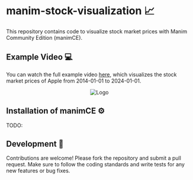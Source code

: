 # manim-stock-visualization 📈
This repository contains code to visualize stock market prices with Manim Community Edition (manimCE).

## Example Video 💻
You can watch the full example video [here](docs/examples/visualization_apple.mp4), which visualizes the stock market prices of Apple from 2014-01-01 to 2024-01-01.

<p align="center"><img src="docs/examples/visualization_apple.gif" alt="Logo"></p>

## Installation of manimCE ⚙️
TODO:

## Development 🔧
Contributions are welcome! Please fork the repository and submit a pull request. Make sure to follow the coding standards and write tests for any new features or bug fixes.


